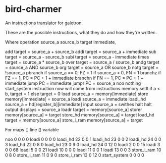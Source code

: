 # bird-charmer
An instructions translator for galetron.

These are the possible instructions, what they do and how they're written.

Where
operation source_a source_b target immediate,

add
  target = source_a + source_b
addi
  target = source_a + immediate
sub
  target = source_a - source_b
subi
  target = source_a - immediate
times
  target = source_a * source_b
over
  target = source_a / source_b
andg
  target = source_a AND source_b
org
  target = source_a OR source_b
notg
  target = !source_a
pbranch
  if source_a == 0, FZ = 1
  if source_a < 0, FN = 1
branchz
  if FZ == 1, PC = PC + 1 + immediate
branchn
  if FN == 1, PC = PC + 1 + immediate
jump
  PC = immediate
jumpr
  PC = source_a
noo
  nothing
start_system
  instruction now will come from instructions memory
setlt
  if a < b, target = 1
  else target = 0
load
  source_a = memory[immediate]
store
  memory[immediate] = source_a
loadi
  source_a = immediate
loadi_hd
  source_a = hd[register_b][immediate]
input
  source_a = swithes
halt
  halt
output
  displays = source_a
loadr
  target = memory[source_a]
storer
  memory[source_a] = target
 store_hd
  memory[source_a] = target
load_hd
  target = memory[source_a]
store_i_ram
  memory[source_a] = target

For maps
[] line
() variable









noo 0 0 0 0
loadi 0 0 0 0
loadi_hd 22 0 0 1
loadi_hd 23 0 0 2
loadi_hd 24 0 0 3
load_hd 22 0 8 0
load_hd 23 0 9 0
load_hd 24 0 12 0
loadi 2 0 0 15
loadi 3 0 0 68
loadi 5 0 0 21
loadi 10 0 0 0
loadi 11 0 0 1
loadi 13 0 0 3
store_i_ram 10 0 8 0
store_i_ram 11 0 9 0
store_i_ram 13 0 12 0
start_system 0 0 0 0
